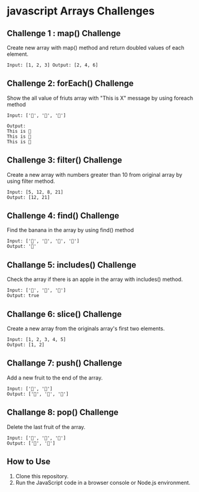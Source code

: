 # javascript Arrays Challenges

## Challenge 1 : map() Challenge

Create new array with map() method and return doubled values of each element.

```
Input: [1, 2, 3] Output: [2, 4, 6]
```

## Challenge 2: forEach() Challenge

Show the all value of friuts array with "This is X" message by using foreach method

```
Input: ['🍎', '🍌', '🍓']

Output:
This is 🍎
This is 🍌
This is 🍓
```

## Challenge 3: filter() Challenge

Create a new array with numbers greater than 10 from original array by using filter method.

```
Input: [5, 12, 8, 21]
Output: [12, 21]
```

## Challenge 4: find() Challenge

Find the banana in the array by using find() method

```
Input: ['🍎', '🍌', '🍓', '🍍']
Output: '🍌'
```

## Challange 5: includes() Challenge

Check the array if there is an apple in the array with includes() method.

```
Input: ['🍎', '🍌', '🍓']
Output: true
```

## Challange 6: slice() Challenge

Create a new array from the originals array's first two elements.

```
Input: [1, 2, 3, 4, 5]
Output: [1, 2]
```

## Challange 7: push() Challenge

Add a new fruit to the end of the array.

```
Input: ['🍎', '🍌']
Output: ['🍎', '🍌', '🍉']
```

## Challange 8: pop() Challenge

Delete the last fruit of the array.

```
Input: ['🍎', '🍌', '🍉']
Output: ['🍎', '🍌']
```

## How to Use

1. Clone this repository.
2. Run the JavaScript code in a browser console or Node.js environment.
